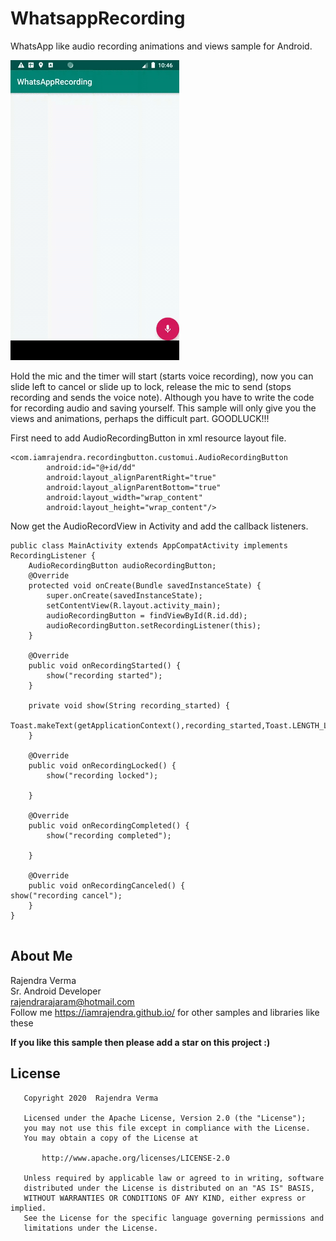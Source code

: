 # WhatsappRecording
WhatsApp like audio recording animations and views sample for Android.  

![](device-2020.gif) 



Hold the mic and the timer will start (starts voice recording), now you
can slide left to cancel or slide up to lock, release the mic to send
(stops recording and sends the voice note). Although you have to write
the code for recording audio and saving yourself. This sample will only
give you the views and animations, perhaps the difficult part.
GOODLUCK!!!

First need to add AudioRecordingButton in xml resource layout file.

```
<com.iamrajendra.recordingbutton.customui.AudioRecordingButton
        android:id="@+id/dd"
        android:layout_alignParentRight="true"
        android:layout_alignParentBottom="true"
        android:layout_width="wrap_content"
        android:layout_height="wrap_content"/>
```

Now get the AudioRecordView in Activity and add the callback listeners.

```
public class MainActivity extends AppCompatActivity implements RecordingListener {
    AudioRecordingButton audioRecordingButton;
    @Override
    protected void onCreate(Bundle savedInstanceState) {
        super.onCreate(savedInstanceState);
        setContentView(R.layout.activity_main);
        audioRecordingButton = findViewById(R.id.dd);
        audioRecordingButton.setRecordingListener(this);
    }

    @Override
    public void onRecordingStarted() {
        show("recording started");
    }

    private void show(String recording_started) {
        Toast.makeText(getApplicationContext(),recording_started,Toast.LENGTH_LONG).show();
    }

    @Override
    public void onRecordingLocked() {
        show("recording locked");

    }

    @Override
    public void onRecordingCompleted() {
        show("recording completed");

    }

    @Override
    public void onRecordingCanceled() {
show("recording cancel");
    }
}


```



## About Me
Rajendra Verma<br />
Sr. Android Developer<br />
rajendrarajaram@hotmail.com<br />
Follow me https://iamrajendra.github.io/ for other samples and libraries like these

**If you like this sample then please add a star on this project :)**


## License
```
   Copyright 2020  Rajendra Verma

   Licensed under the Apache License, Version 2.0 (the "License");
   you may not use this file except in compliance with the License.
   You may obtain a copy of the License at

       http://www.apache.org/licenses/LICENSE-2.0

   Unless required by applicable law or agreed to in writing, software
   distributed under the License is distributed on an "AS IS" BASIS,
   WITHOUT WARRANTIES OR CONDITIONS OF ANY KIND, either express or implied.
   See the License for the specific language governing permissions and
   limitations under the License.
```
